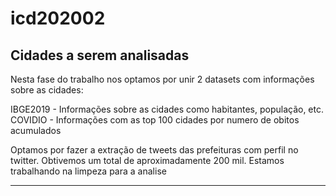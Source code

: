 # icd202002

## Cidades a serem analisadas

Nesta fase do trabalho nos optamos por unir 2 datasets com informações sobre as cidades:

IBGE2019 - Informações sobre as cidades como habitantes, população, etc.
COVIDIO - Informações com as top 100 cidades por numero de obitos acumulados

Optamos por fazer a extração de tweets das prefeituras com perfil no twitter. Obtivemos um total de aproximadamente 200 mil. 
Estamos trabalhando na limpeza para a analise

------------

